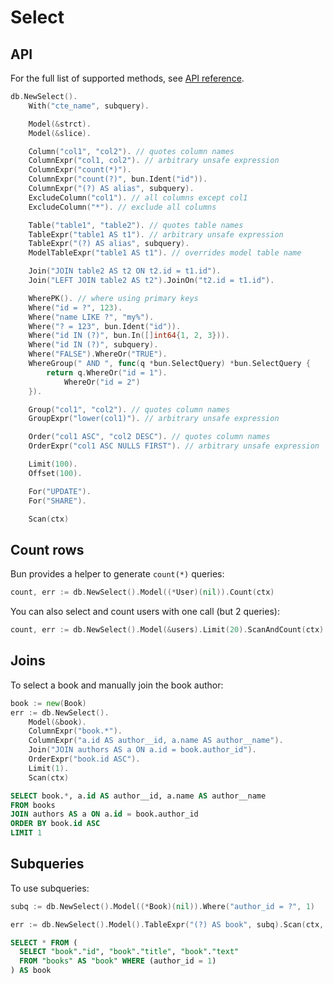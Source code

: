 # Select

## API

For the full list of supported methods, see
[API reference](https://pkg.go.dev/github.com/uptrace/bun#SelectQuery).

```go
db.NewSelect().
    With("cte_name", subquery).

    Model(&strct).
    Model(&slice).

    Column("col1", "col2"). // quotes column names
    ColumnExpr("col1, col2"). // arbitrary unsafe expression
    ColumnExpr("count(*)").
    ColumnExpr("count(?)", bun.Ident("id")).
    ColumnExpr("(?) AS alias", subquery).
    ExcludeColumn("col1"). // all columns except col1
    ExcludeColumn("*"). // exclude all columns

    Table("table1", "table2"). // quotes table names
    TableExpr("table1 AS t1"). // arbitrary unsafe expression
    TableExpr("(?) AS alias", subquery).
    ModelTableExpr("table1 AS t1"). // overrides model table name

    Join("JOIN table2 AS t2 ON t2.id = t1.id").
    Join("LEFT JOIN table2 AS t2").JoinOn("t2.id = t1.id").

    WherePK(). // where using primary keys
    Where("id = ?", 123).
    Where("name LIKE ?", "my%").
    Where("? = 123", bun.Ident("id")).
    Where("id IN (?)", bun.In([]int64{1, 2, 3})).
    Where("id IN (?)", subquery).
    Where("FALSE").WhereOr("TRUE").
    WhereGroup(" AND ", func(q *bun.SelectQuery) *bun.SelectQuery {
        return q.WhereOr("id = 1").
            WhereOr("id = 2")
    }).

    Group("col1", "col2"). // quotes column names
    GroupExpr("lower(col1)"). // arbitrary unsafe expression

    Order("col1 ASC", "col2 DESC"). // quotes column names
    OrderExpr("col1 ASC NULLS FIRST"). // arbitrary unsafe expression

    Limit(100).
    Offset(100).

    For("UPDATE").
    For("SHARE").

    Scan(ctx)
```

## Count rows

Bun provides a helper to generate `count(*)` queries:

```go
count, err := db.NewSelect().Model((*User)(nil)).Count(ctx)
```

You can also select and count users with one call (but 2 queries):

```go
count, err := db.NewSelect().Model(&users).Limit(20).ScanAndCount(ctx)
```

## Joins

To select a book and manually join the book author:

```go
book := new(Book)
err := db.NewSelect().
    Model(&book).
    ColumnExpr("book.*").
    ColumnExpr("a.id AS author__id, a.name AS author__name").
    Join("JOIN authors AS a ON a.id = book.author_id").
    OrderExpr("book.id ASC").
    Limit(1).
    Scan(ctx)
```

```sql
SELECT book.*, a.id AS author__id, a.name AS author__name
FROM books
JOIN authors AS a ON a.id = book.author_id
ORDER BY book.id ASC
LIMIT 1
```

## Subqueries

To use subqueries:

```go
subq := db.NewSelect().Model((*Book)(nil)).Where("author_id = ?", 1)

err := db.NewSelect().Model().TableExpr("(?) AS book", subq).Scan(ctx, &books)
```

```sql
SELECT * FROM (
  SELECT "book"."id", "book"."title", "book"."text"
  FROM "books" AS "book" WHERE (author_id = 1)
) AS book
```
